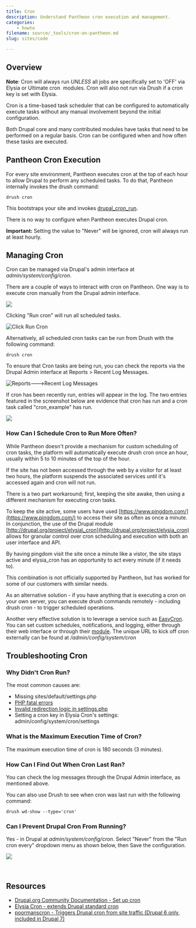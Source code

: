 ```yaml
---
title: Cron
description: Understand Pantheon cron execution and management.
categories:
    - howto
filename: source/_tools/cron-on-pantheon.md
slug: sites/code

---
```


## Overview

 **Note**: Cron will always run _UNLESS_ all jobs are specifically set to 'OFF' via Elysia or Ultimate cron  modules. Cron will also not run via Drush if a cron key is set with Elysia.

Cron is a time-based task scheduler that can be configured to automatically execute tasks without any manual involvement beyond the initial configuration.

Both Drupal core and many contributed modules have tasks that need to be performed on a regular basis. Cron can be configured when and how often these tasks are executed.

## Pantheon Cron Execution

For every site environment, Pantheon executes cron at the top of each hour to allow Drupal to perform any scheduled tasks. To do that, Pantheon internally invokes the drush command:

    drush cron

This bootstraps your site and invokes [drupal\_cron\_run](https://api.drupal.org/api/drupal/includes!common.inc/function/drupal_cron_run/7).

There is no way to configure when Pantheon executes Drupal cron.

**Important:** Setting the value to "Never" will be ignored, cron will always run at least hourly.

## Managing Cron

Cron can be managed via Drupal's admin interface at _admin/system/config/cron_.

There are a couple of ways to interact with cron on Pantheon. One way is to execute cron manually from the Drupal admin interface.

![](https://pantheon-systems.desk.com/customer/portal/attachments/73173)

Clicking "Run cron" will run all scheduled tasks.

![Click Run Cron](https://pantheon-systems.desk.com/customer/portal/attachments/73176)

Alternatively, all scheduled cron tasks can be run from Drush with the following command:

    drush cron

To ensure that Cron tasks are being run, you can check the reports via the Drupal Admin interface at Reports > Recent Log Messages. 

![Reports--->Recent Log Messages](https://pantheon-systems.desk.com/customer/portal/attachments/74068)

If cron has been recently run, entries will appear in the log. The two entries featured in the screenshot below are evidence that cron has run and a cron task called "cron\_example" has run.

![](https://pantheon-systems.desk.com/customer/portal/attachments/74077)

### How Can I Schedule Cron to Run More Often?

While Pantheon doesn't provide a mechanism for custom scheduling of cron tasks, the platform will automatically execute drush cron once an hour, usually within 5 to 10 minutes of the top of the hour.

If the site has not been accessed through the web by a visitor for at least two hours, the platform suspends the associated services until it's accessed again and cron will not run.

There is a two part workaround; first, keeping the site awake, then using a different mechanism for executing cron tasks.

To keep the site active, some users have used [https://www.pingdom.com/](https://www.pingdom.com/) to access their site as often as once a minute. In conjunction, the use of the Drupal module [http://drupal.org/project/elysia\_cron](http://drupal.org/project/elysia_cron) allows for granular control over cron scheduling and execution with both an user interface and API.

By having pingdom visit the site once a minute like a vistor, the site stays active and elysia\_cron has an opportunity to act every minute (if it needs to).

This combination is not officially supported by Pantheon, but has worked for some of our customers with similar needs.

As an alternative solution - if you have anything that is executing a cron on your own server, you can execute drush commands remotely - including drush cron - to trigger scheduled operations.

Another very effective solution is to leverage a service such as [EasyCron](http://www.easycron.com). You can set custom schedules, notifications, and logging, either through their web interface or through their [module](https://drupal.org/project/EasyCron). The unique URL to kick off cron externally can be found at _/admin/config/system/cron_

## Troubleshooting Cron

### Why Didn't Cron Run?

The most common causes are:

- Missing sites/default/settings.php
- [PHP fatal errors](/documentation/getting-started/php-errors-and-exceptions/)
- [Invalid redirection logic in settings.php](/documentation/howto/redirect-incoming-requests/)
- Setting a cron key in Elysia Cron's settings: admin/config/system/cron/settings

### What is the Maximum Execution Time of Cron?

The maximum execution time of cron is 180 seconds (3 minutes).

### How Can I Find Out When Cron Last Ran?

You can check the log messages through the Drupal Admin interface, as mentioned above.  
You can also use Drush to see when cron was last run with the following command:

    drush wd-show --type='cron'

### Can I Prevent Drupal Cron From Running?

Yes - in Drupal at _admin/system/config/cron_. Select "Never" from the "Run cron every" dropdown menu as shown below, then Save the configuration. 

![](https://pantheon-systems.desk.com/customer/portal/attachments/74128)  
 

## Resources

- [Drupal.org Community Documentation - Set up cron](http://drupal.org/cron)
- [Elysia Cron - extends Drupal standard cron](http://drupal.org/project/elysia_cron)
- [poormanscron - Triggers Drupal cron from site traffic (Drupal 6 only, included in Drupal 7)](https://drupal.org/project/poormanscron)
